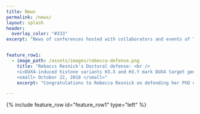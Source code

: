 ```yaml
---
title: News
permalink: /news/
layout: splash
header:
  overlay_color: "#333"
excerpt: "News of conferences hosted with collaborators and events of Tapscott Lab."


feature_row1:
  - image_path: /assets/images/rebecca-defense.png
    title: "Rebaccs Resnick's Doctoral defense: <br /> 
    <i>DUX4-induced histone variants H3.X and H3.Y mark DUX4 target genes for expression</i> <br />
    <small> Octobor 22, 2018 </small>"
    excerpt: "Congratulations to Rebecca Resnick on defending her PhD on October 22nd! Rebecca will stay in the lab for a few more months before moving on to complete her MD training as part of UW's Medical Scientist Training Program"

---
```

{% include feature_row  id="feature_row1" type="left" %}
